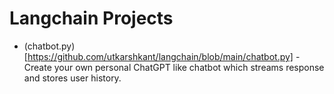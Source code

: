 # Langchain Projects

- (chatbot.py)[https://github.com/utkarshkant/langchain/blob/main/chatbot.py] - Create your own personal ChatGPT like chatbot which streams response and stores user history.

